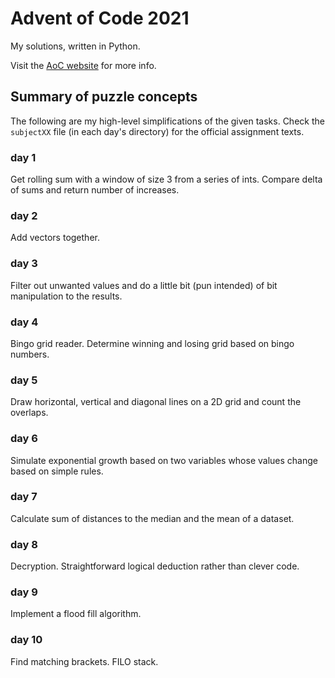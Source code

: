 # Advent of Code 2021
My solutions, written in Python.

Visit the [AoC website](https://adventofcode.com/2021) for more info.

## Summary of puzzle concepts
The following are my high-level simplifications of the given tasks. Check the `subjectXX` file (in each day's directory) for the official assignment texts.

### day 1
Get rolling sum with a window of size 3 from a series of ints. Compare delta of sums and return number of increases.

### day 2
Add vectors together.

### day 3
Filter out unwanted values and do a little bit (pun intended) of bit manipulation to the results.

### day 4
Bingo grid reader. Determine winning and losing grid based on bingo numbers.

### day 5
Draw horizontal, vertical and diagonal lines on a 2D grid and count the overlaps.

### day 6
Simulate exponential growth based on two variables whose values change based on simple rules.

### day 7
Calculate sum of distances to the median and the mean of a dataset.

### day 8
Decryption. Straightforward logical deduction rather than clever code.

### day 9
Implement a flood fill algorithm.

### day 10
Find matching brackets. FILO stack.
